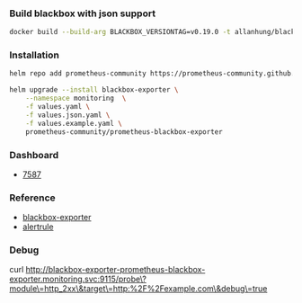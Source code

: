 ### Build blackbox with json support
```bash
docker build --build-arg BLACKBOX_VERSIONTAG=v0.19.0 -t allanhung/blackbox-exporter:v0.19.0 .
```

### Installation
```bash
helm repo add prometheus-community https://prometheus-community.github.io/helm-charts

helm upgrade --install blackbox-exporter \
    --namespace monitoring  \
    -f values.yaml \
    -f values.json.yaml \
    -f values.example.yaml \
    prometheus-community/prometheus-blackbox-exporter
```        

### Dashboard
* [7587](https://grafana.com/grafana/dashboards/7587)

### Reference
* [blackbox-exporter](https://github.com/prometheus-community/helm-charts/tree/main/charts/prometheus-blackbox-exporter)
* [alertrule](https://awesome-prometheus-alerts.grep.to/rules#blackbox)

### Debug
curl http://blackbox-exporter-prometheus-blackbox-exporter.monitoring.svc:9115/probe\?module\=http_2xx\&target\=http:%2F%2Fexample.com\&debug\=true


